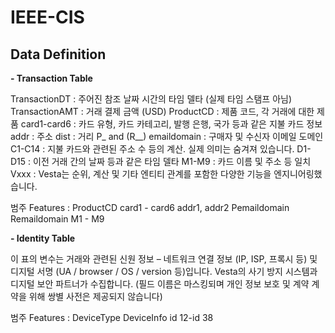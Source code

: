 # IEEE-CIS

## Data Definition

**- Transaction Table**

TransactionDT : 주어진 참조 날짜 시간의 타임 델타 (실제 타임 스탬프 아님)
TransactionAMT : 거래 결제 금액 (USD)
ProductCD : 제품 코드, 각 거래에 대한 제품
card1-card6 : 카드 유형, 카드 카테고리, 발행 은행, 국가 등과 같은 지불 카드 정보
addr : 주소
dist : 거리
P_ and (R__) emaildomain : 구매자 및 수신자 이메일 도메인
C1-C14 : 지불 카드와 관련된 주소 수 등의 계산. 실제 의미는 숨겨져 있습니다.
D1-D15 : 이전 거래 간의 날짜 등과 같은 타임 델타
M1-M9 : 카드 이름 및 주소 등 일치
Vxxx : Vesta는 순위, 계산 및 기타 엔티티 관계를 포함한 다양한 기능을 엔지니어링했습니다.

범주 Features :
ProductCD
card1 - card6
addr1, addr2
Pemaildomain Remaildomain
M1 - M9

**- Identity Table**

이 표의 변수는 거래와 관련된 신원 정보 – 네트워크 연결 정보 (IP, ISP, 프록시 등) 및 디지털 서명 (UA / browser / OS / version 등)입니다.
Vesta의 사기 방지 시스템과 디지털 보안 파트너가 수집합니다.
(필드 이름은 마스킹되며 개인 정보 보호 및 계약 계약을 위해 쌍별 사전은 제공되지 않습니다)

범주 Features :
DeviceType
DeviceInfo
id 12-id 38
